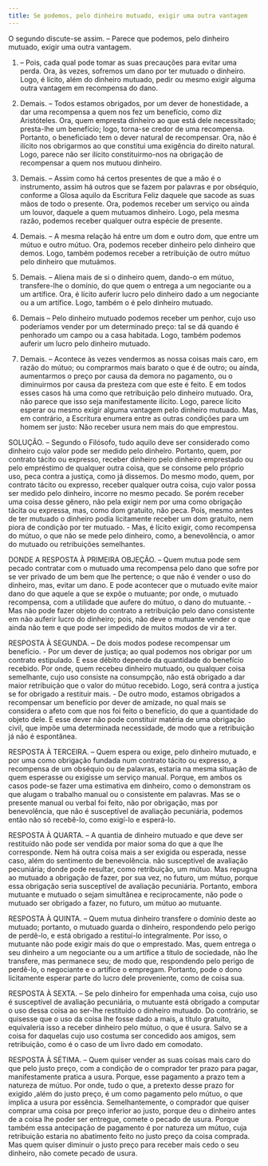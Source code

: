 ```yaml
---
title: Se podemos, pelo dinheiro mutuado, exigir uma outra vantagem
---
```


O segundo discute-se assim. – Parece que podemos, pelo dinheiro mutuado, exigir uma outra vantagem.  

1. – Pois, cada qual pode tomar as suas precauções para evitar uma perda. Ora, às vezes, sofremos um dano por ter mutuado o dinheiro. Logo, é lícito, além do dinheiro mutuado, pedir ou mesmo exigir alguma outra vantagem em recompensa do dano.  

2. Demais. – Todos estamos obrigados, por um dever de honestidade, a dar uma recompensa a quem nos fez um benefício, como diz Aristóteles. Ora, quem empresta dinheiro ao que está dele necessitado; presta-lhe um benefício; logo, torna-se credor de uma recompensa. Portanto, o beneficiado tem o dever natural de recompensar. Ora, não é ilícito nos obrigarmos ao que constitui uma exigência do direito natural. Logo, parece não ser ilícito constituirmo-nos na obrigação de recompensar a quem nos mutuou dinheiro.  

3. Demais. – Assim como há certos presentes de que a mão é o instrumento, assim há outros que se fazem por palavras e por obséquio, conforme a Glosa aquilo da Escritura Feliz daquele que sacode as suas mãos de todo o presente. Ora, podemos receber um serviço ou ainda um louvor, daquele a quem mutuamos dinheiro. Logo, pela mesma razão, podemos receber qualquer outra espécie de presente.  

4. Demais. – A mesma relação há entre um dom e outro dom, que entre um mútuo e outro mútuo. Ora, podemos receber dinheiro pelo dinheiro que demos. Logo, também podemos receber a retribuição de outro mútuo pelo dinheiro que mutuámos.  

5. Demais. – Aliena mais de si o dinheiro quem, dando-o em mútuo, transfere-lhe o domínio, do que quem o entrega a um negociante ou a um artífice. Ora, é lícito auferir lucro pelo dinheiro dado a um negociante ou a um artífice. Logo, também o é pelo dinheiro mutuado.  

6. Demais – Pelo dinheiro mutuado podemos receber um penhor, cujo uso poderíamos vender por um determinado preço: tal se dá quando é penhorado um campo ou a casa habitada. Logo, também podemos auferir um lucro pelo dinheiro mutuado.  

7. Demais. – Acontece às vezes vendermos as nossa coisas mais caro, em razão do mútuo; ou comprarmos mais barato o que é de outro; ou ainda, aumentarmos o preço por causa da demora no pagamento, ou o diminuirmos por causa da presteza com que este é feito. E em todos esses casos há uma como que retribuição pelo dinheiro mutuado. Ora, não parece que isso seja manifestamente ilícito. Logo, parece lícito esperar ou mesmo exigir alguma vantagem pelo dinheiro mutuado.  Mas, em contrário, a Escritura enumera entre as outras condições para um homem ser justo: Não receber usura nem mais do que emprestou.  

SOLUÇÃO. – Segundo o Filósofo, tudo aquilo deve ser considerado como dinheiro cujo valor pode ser medido pelo dinheiro. Portanto, quem, por contrato tácito ou expresso, receber dinheiro pelo dinheiro emprestado ou pelo empréstimo de qualquer outra coisa, que se consome pelo próprio uso, peca contra a justiça, como já dissemos. Do mesmo modo, quem, por contrato tácito ou expresso, receber qualquer outra coisa, cujo valor possa ser medido pelo dinheiro, incorre no mesmo pecado. Se porém receber uma coisa desse gênero, não pela exigir nem por uma como obrigação tácita ou expressa, mas, como dom gratuito, não peca. Pois, mesmo antes de ter mutuado o dinheiro podia licitamente receber um dom gratuito, nem piora de condição por ter mutuado. - Mas, é lícito exigir, como recompensa do mútuo, o que não se mede pelo dinheiro, como, a benevolência, o amor do mutuado ou retribuições semelhantes.  

DONDE A RESPOSTA À PRIMEIRA OBJEÇÃO. – Quem mutua pode sem pecado contratar com o mutuado uma recompensa pelo dano que sofre por se ver privado de um bem que lhe pertence; o que não é vender o uso do dinheiro, mas, evitar um dano. E pode acontecer que o mutuado evite maior dano do que aquele a que se expõe o mutuante; por onde, o mutuado recompensa, com a utilidade que aufere do mútuo, o dano do mutuante. - Mas não pode fazer objeto do contrato a retribuição pelo dano consistente em não auferir lucro do dinheiro; pois, não deve o mutuante vender o que ainda não tem e que pode ser impedido de muitos modos de vir a ter.  

RESPOSTA À SEGUNDA. – De dois modos podese recompensar um benefício. - Por um dever de justiça; ao qual podemos nos obrigar por um contrato estipulado. E esse débito depende da quantidade do benefício recebido. Por onde, quem recebeu dinheiro mutuado, ou qualquer coisa semelhante, cujo uso consiste na consumpção, não está obrigado a dar maior retribuição que o valor do mútuo recebido. Logo, será contra a justiça se for obrigado a restituir mais. - De outro modo, estamos obrigados a recompensar um benefício por dever de amizade, no qual mais se considera o afeto com que nos foi feito o benefício, do que a quantidade do objeto dele. E esse dever não pode constituir matéria de uma obrigação civil, que impõe uma determinada necessidade, de modo que a retribuição já não é espontânea.  

RESPOSTA À TERCEIRA. – Quem espera ou exige, pelo dinheiro mutuado, e por uma como obrigação fundada num contrato tácito ou expresso, a recompensa de um obséquio ou de palavras, estaria na mesma situação de quem esperasse ou exigisse um serviço manual. Porque, em ambos os casos pode-se fazer uma estimativa em dinheiro, como o demonstram os que alugam o trabalho manual ou o consistente em palavras. Mas se o presente manual ou verbal foi feito, não por obrigação, mas por benevolência, que não é susceptível de avaliação pecuniária, podemos então não só recebê-lo, como exigí-lo e esperá-lo.  

RESPOSTA À QUARTA. – A quantia de dinheiro mutuado e que deve ser restituído não pode ser vendida por maior soma do que a que lhe corresponde. Nem há outra coisa mais a ser exigida ou esperada, nesse caso, além do sentimento de benevolência. não susceptível de avaliação pecuniária; donde pode resultar, como retribuição, um mútuo. Mas repugna ao mutuado a obrigação de fazer, por sua vez, no futuro, um mútuo, porque essa obrigação seria susceptível de avaliação pecuniária. Portanto, embora mutuante e mutuado o sejam simultânea e reciprocamente, não pode o mutuado ser obrigado a fazer, no futuro, um mútuo ao mutuante.  

RESPOSTA À QUINTA. – Quem mutua dinheiro transfere o domínio deste ao mutuado; portanto, o mutuado guarda o dinheiro, respondendo pelo perigo de perdê-lo, e está obrigado a restituí-lo integralmente. Por isso, o mutuante não pode exigir mais do que o emprestado. Mas, quem entrega o seu dinheiro a um negociante ou a um artífice a título de sociedade, não lhe transfere, mas permanece seu; de modo que, respondendo pelo perigo de perdê-lo, o negociante e o artífice o empregam. Portanto, pode o dono licitamente esperar parte do lucro dele proveniente, como de coisa sua.  

RESPOSTA À SEXTA. – Se pelo dinheiro for empenhada uma coisa, cujo uso é susceptível de avaliação pecuniária, o mutuante está obrigado a computar o uso dessa coisa ao ser-lhe restituído o dinheiro mutuado. Do contrário, se quisesse que o uso da coisa lhe fosse dado a mais, a título gratuito, equivaleria isso a receber dinheiro pelo mútuo, o que é usura. Salvo se a coisa for daquelas cujo uso costuma ser concedido aos amigos, sem retribuição, como é o caso de um livro dado em comodato.  

RESPOSTA À SÉTIMA. – Quem quiser vender as suas coisas mais caro do que pelo justo preço, com a condição de o comprador ter prazo para pagar, manifestamente pratica a usura. Porque, esse pagamento a prazo tem a natureza de mútuo. Por onde, tudo o que, a pretexto desse prazo for exigido ,além do justo preço, é um como pagamento pelo mútuo, o que implica a usura por essência. Semelhantemente, o comprador que quiser comprar uma coisa por preço inferior ao justo, porque deu o dinheiro antes de a coisa lhe poder ser entregue, comete o pecado de usura. Porque também essa antecipação de pagamento é por natureza um mútuo, cuja retribuição estaria no abatimento feito no justo preço da coisa comprada. Mas quem quiser diminuir o justo preço para receber mais cedo o seu dinheiro, não comete pecado de usura.
